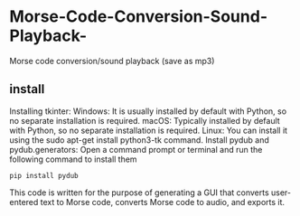 # Morse-Code-Conversion-Sound-Playback-
Morse code conversion/sound playback (save as mp3) 


## install 

Installing tkinter:
Windows: It is usually installed by default with Python, so no separate installation is required.
macOS: Typically installed by default with Python, so no separate installation is required.
Linux: You can install it using the sudo apt-get install python3-tk command.
Install pydub and pydub.generators:
Open a command prompt or terminal and run the following command to install them
````
pip install pydub
`````
This code is written for the purpose of generating a GUI that converts user-entered text to Morse code, converts Morse code to audio, and exports it.

